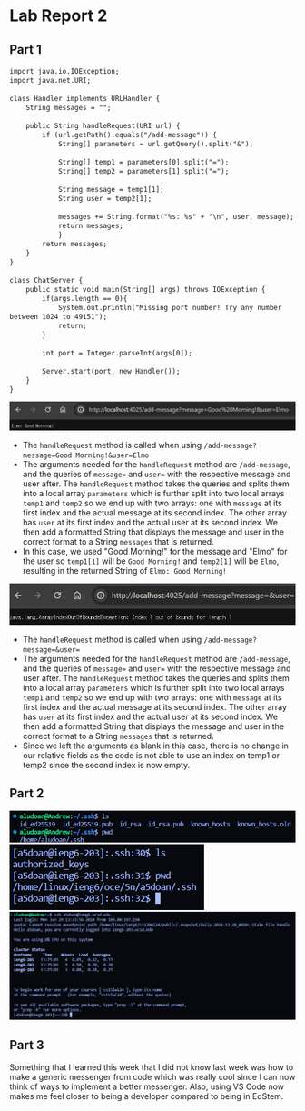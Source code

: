 # **Lab Report 2**

## Part 1

```
import java.io.IOException;
import java.net.URI;

class Handler implements URLHandler {
    String messages = "";

    public String handleRequest(URI url) {
        if (url.getPath().equals("/add-message")) {
            String[] parameters = url.getQuery().split("&");

            String[] temp1 = parameters[0].split("=");
            String[] temp2 = parameters[1].split("=");

            String message = temp1[1];
            String user = temp2[1];

            messages += String.format("%s: %s" + "\n", user, message);
            return messages;
            }
        return messages;
    }
}

class ChatServer {
    public static void main(String[] args) throws IOException {
        if(args.length == 0){
            System.out.println("Missing port number! Try any number between 1024 to 49151");
            return;
        }

        int port = Integer.parseInt(args[0]);

        Server.start(port, new Handler());
    }
}
```
![Elmo's Message](images/week3_lab_1.png) <br/>
- The `handleRequest` method is called when using `/add-message?message=Good Morning!&user=Elmo`
- The arguments needed for the `handleRequest` method are `/add-message`, and the queries of `message=` and `user=` with the respective message and user after. The `handleRequest` method takes the queries and splits them into a local array `parameters` which is further split into two local arrays `temp1` and `temp2` so we end up with two arrays: one with `message` at its first index and the actual message at its second index. The other array has `user` at its first index and the actual user at its second index. We then add a formatted String that displays the message and user in the correct format to a String `messages` that is returned.
- In this case, we used "Good Morning!" for the message and "Elmo" for the user so `temp1[1]` will be `Good Morning!` and `temp2[1]` will be `Elmo`, resulting in the returned String of `Elmo: Good Morning!` 

![No Arguments](images/week3_lab_2.png) <br/>
- The `handleRequest` method is called when using `/add-message?message=&user=`
- The arguments needed for the `handleRequest` method are `/add-message`, and the queries of `message=` and `user=` with the respective message and user after. The `handleRequest` method takes the queries and splits them into a local array `parameters` which is further split into two local arrays `temp1` and `temp2` so we end up with two arrays: one with `message` at its first index and the actual message at its second index. The other array has `user` at its first index and the actual user at its second index. We then add a formatted String that displays the message and user in the correct format to a String `messages` that is returned.
- Since we left the arguments as blank in this case, there is no change in our relative fields as the code is not able to use an index on temp1 or temp2 since the second index is now empty.

## Part 2
![Private Key](images/week3_lab_3.png) <br/>
![Public Key](images/week3_lab_4.png) <br/>
![Successful Login](images/week3_lab_5.png) <br/>

## Part 3

Something that I learned this week that I did not know last week was how to make a generic messenger from code which was really cool since I can now think of ways to implement a better messenger. Also, using VS Code now makes me feel closer to being a developer compared to being in EdStem.
